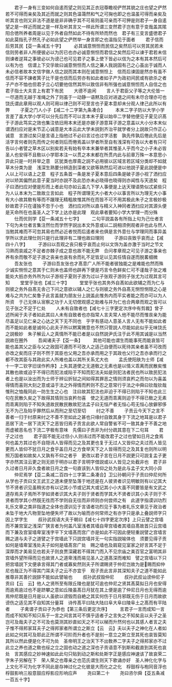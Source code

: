 <!-- { "loadSidebar": true } -->
　　君子一身有三变如何自逺而望之则见其正衣冠尊瞻视俨然其貌之庄也望之俨然若不可得而亲矣及其近而就之则其色温蔼然和气之可掬也即之也温虽可得而亲矣及听其言也则又非法不道是是非非确乎其不可易则虽可亲而不可狎是则君子一身自逺望之是一样近而就之是一样及听其言又一样此所谓三变然君子岂有意于变哉盖其隂阳合徳所养者周是以见于外者自然如此不待有所矫而然也　君子有三变言盛徳君子如此莫指孔子然孔子必如此望之俨然举一身言即之也温指见于面者
　　君子信而后劳其民【芟一条减五十字】
　　必其诚意恻怛而民信之矣然后可以劳其民若未信则劳者非人所便彼必以为厉已也亦必诚意恻怛而君信之矣然后可以谏于君若未信则谏者逆耳之事彼必以为谤己也可见君子之事上使下皆必以信为之本有其本然后可以有为也　信谓上下交孚故曰诚意恻怛而人信之兼人我説固有己之心虽出于诚而人未必信者故本文信字做人信之説而其本则在诚意恻怛上　信而后谏固是然亦有虽不信而不容不諌者箕子比干是也信而后劳亦有如此者如子产为政初间民或有欲杀之者子产亦不恤也但君子立心切要他信然其所以致信非有所强也诚意恻怛而人自信之也君子指士大夫言上有君下有民
　　大德不逾闲
　　言人于君臣父子等之大伦皆一一尽道而无越于准绳之外了则虽于一动静一语黙及应对进退之间有未尽合理亦可也　饶氏谓此章用以观人则可用以律己则不可至言也子夏本意却未分观人律己此所以有弊
　　子夏之门人小子【减二十二字第九条凑合】
　　本末二字子防以大学小学言差了盖大学小学可以分先后而不可以言本末子夏以始卒二字替他便见子夏见识髙于子游此笃实之效也集注依旧用本末还是亦据子游意耳子游之意盖以大小分本末似谓洒扫应对是末节正心诚意是大本云此大学未説到齐治平就学者分上説故只作正心诚意　言游过矣只是言语上指他过不必曰言过也过字活套　孰先传孰后倦此先后是活字言何者则先而传之何者则后而倦焉盖以学者所至自有浅深有可告以大者有只可告以小者譬之草木区以别矣若夫有始有卒本末兼举者其惟圣人乎而今之小子未必皆圣人也安得不且敎以小学耶本注一以贯之本末都在所贯内此与前章万殊一本意思小异此只是一时并举之意　区犹类也厚斋之説不必用彼以区域言若区域分类却不如就草木分类为是　浅深生熟要分辨造到深者又欲等熟然后可进以他説子夏此説便是中人以上可以语上之意　程子五条首一条是发子夏本意后四条是破子游小视了洒扫应对以矫其偏然此意子夏当时亦説不及此恐亦未必晓得也晓得则亦闻性与天道矣　程子曰洒扫应对便是形而上者此句亦如云盖凢下学人事便是上达天理语势似忒紧些只为人认本末为二致故立言如此　程子所谓理无大小者大小以事言所以为理无大小事有大小故其敎有等而不躐理无精粗故惟其所在而皆不可不用其极此朱子之言极妙极妙故君子只在谨独不忽于小也　洒扫应对所以直与精义入神同者洒扫应对其源头便是天命所在也虽圣人之下学上达亦是此理　观此章者要知小学大学理一而分殊
　　仕而优则学【芟一条减五十七字】
　　二句平説盖各有所指上句为己仕者言下句为未仕者言集注然仕而学然字説出本文外意或以二説相须例观者非也此与然人当勉其难而不可忽其易也然必近者悦而后逺者来也俱是言外意仕与学理同而事异盖学所以求此理仕则只是行此理非有二理也故曰理同
　　子游曰丧致乎哀而止【减四十八字】
　　子游曰以吾观之丧只极乎哀而止何以文饰为盖亦激于当时之节文习熟而哀戚之不足者亦棘子成之意也故不能无弊　合问孝章观之可见子游之事亲也养有余而敬不足子游之丧亲也哀有余而礼不足皆足以见其任情自遂而脱畧细微
　　吾友张也
　　子游曰吾友张也才髙意广人所不能者彼独能之是难能也然而殊少诚实恻怛之意其于仁则未也盖师也辟再下便是巧言令色鲜矣仁可不谨哉子张之难能处大扺亦务外所为以子游视子夏则子游为过以子张观子游则子张尤为过观其言可知
　　堂堂乎张也【减三十字】
　　堂堂乎张也其务外自髙如此欲辅之而为仁与则彼之务外自髙无舎己下问之意欲以辅人之仁与则彼之务外自髙无恻怛恻隠之心是难与之共为仁矣鲁子此言盖就为朋友分上説盖此惟务内而平实者能之而亦可以为人所资　于己无体认宻察之功于人无切偲观感之助难与并为仁也合两章而观之皆可以见子张之不足于仁处
　　人未有自致者也【减七十三字更定次序中有剪裁】曾子述所闻于夫子者如此其曰人未有自致者也亦指常人言夫常人他不能尽而惟丧亲为能尽盖足以见仁亲之心达之天下无不同也　乎字有感动人意圣人言人无有不能如此者而不能如此者是诚何心此夫子所以黙寓微意也不然只管説人尽能如此似乎无味饶氏之説极妙　朱子解云人之真情所不能已者是以自然説尹氏注于此不用其诚是以当然説故在圈外
　　吾闻诸夫子【芟一条】
　　其他可能也谓生而能事死而能哀皆可能也盖其父之臣与父之政固可遵而不可改人之适己自便而以死待其亲者虽不可改而亦改之矣而庄子则不然于其臣也父用之吾亦承而用之于其政也父行之吾亦承而行之都不改其臣与其政此实人所难也盖以其所关系尤大也
　　孟氏使阳肤为士师【减十一字二钦字旧误作矜序】上失其道使之无道敎之无素也是以情义乖离而民散矣惟其散也故或迫于不得已而犯法或陷于不知而犯法夫如是则犯法者民也所以致民犯法者上也是以汝出而为士师于辨讼折狱之间如得其罪恶之情则须哀矜之而勿以为喜盖得情而喜则大刻之意或溢于法之外得情而矜则不忍之意常行乎法之中舜曰钦哉钦哉惟刑之恤哉同此一防生生之心也　注曰故其犯法也非迫于不得已则陷于不知也此三句在民散久矣之下故得其情则当哀矜勿喜　使之无道而乖离则迫于不得已敎之无素而乖离则陷于不知失道故民散民散故犯法孟子曰无恒产者无恒心苟无恒心放僻邪侈无不为己及陷乎罪然后从而刑之至切至切
　　纣之不善
　　子贡云今天下之言不善者一归于纣原来纣之不善不至如此之甚也只缘纣自致其身于下流之地耳是以君子恶居下流一居下流天下之恶皆归焉子贡言此欲人常自警省不可一致其身于不善之地而虚被恶名也下流二字极有意味　先儒曰子贡非为纣分疏其意在下二句耳
　　君子之过也
　　君子固不能无过但小人则讳过而不能改君子之过也譬如日月之食焉何也盖方其过也不自隠讳人皆得而见之及其更也复于无过人又皆仰之夫过而人皆见更而人皆仰不犹日月之食乎盖日月之方食举天下之人皆得而见之及其复也则所以明照万国者如故矣人又孰有不仰之者乎　更改以君子言在日月不説更只可説复孟子更字亦然其注云更之则无损于明亦以君子言明字借説或以人皆见之处截非也　君子非久过者日月非久食者故日月之食一句直该到人皆仰之处为是此与孟子文大同小异
　　仲尼焉学【芟二条减二百四十三字第二条凑合】卫公孙朝问于子贡曰仲尼何所从学也子贡曰文王武王之道未便至坠落于地还是在人彼贤者识见明敏则有以记其大节不贤者识见虽稍劣亦有以记其小节或记其大或记其小小大虽不同要皆是有文武之道存焉夫子焉所不学如贤者识其大夫子则于贤者而学其大不贤者识其小夫子则于不贤者而学其小然旣无徃而不学则自无往而非师则亦何尝师之有　此道字指谟训功烈礼乐文章之类非指道之全体也谟训见于言语者功烈见于事为者礼乐文章见于政治者未坠于地大凡物至坠地便失坏了故以为喻而亦何常师之有亦字只是承上叠説师字只因上学字生
　　叔孙武叔语大夫于朝曰【减七十四字更定次序】上只云譬之宫墙而不兼宫室之浅深广狭言者为何盖凡室浅者其墙自卑宫墙者其墙自髙故首只云宫墙而下兼及宫室墙卑室浅字平下文墙髙而宫广亦是如此不可因此便轻重説譬之宫墙言赐之道与夫子之道譬之于宫墙此下只説宫墙并无一句实指説喻体也　须要见得子贡如何是墙卑室浅处夫子如何是墙髙宫广处　赐之墙也及肩窥见室家之好言其不足于深厚而才美易见也若夫子则良贾深藏若不得其门而入不见宗庙之美百官之富明其非宫墙外望所得而见也故贤人之道卑浅而易见圣人之道髙深而难知　譬之宫墙以下只把宫墙説下文便承言得其门者或寡矣然则夫子所谓赐贤于仲尼岂故为是赐而抑仲尼也哉正为不得其门耳夫子之云不亦宜乎　观子贡此言非其深知夫子之道不能如此推尊非其善扵説辞不能如此譬喻也
　　叔孙武叔毁仲尼
　　叔孙武叔讪谤仲尼子贡曰【云　云】他人之贤所至有限丘陵也是犹可逾也仲尼之贤其髙莫拟日月也安得而逾焉逾过也不是跻攀之意如丘陵虽髙日月犹在其上便是逾了仲尼日月也无得而逾焉仲尼既是日月是以人虽欲以谤毁而自絶之其实何伤于日月邪既无伤于日月而故欲谤伤之适见其不自知其分量耳　诗传髙平曰陆大陆曰阜大阜曰陵阜土之髙而有平陆者
　　子禽谓子贡曰子为恭也【第三条后更定次序】
　　言君子一言而成知一言而成不知知不知只系于一言之间言其可不慎乎适者子之言失之不知矣且以夫子之圣岂可及哉夫子之不可及也莫测其妙直如天之不可以梯而升然何也以其感人者言之夫子惟不得邦家耳夫子之得邦家者所谓立之斯立【云　云】夫以夫子之神化在人者如此如之何其可及耶此正所谓不可阶而升者也不是别一意立之斯立至其死也哀皆莫知其所以然此便是化不可为处　圣帝明王之治天下不出敎养二字夫子之得邦家亦不过此立之养也道之敎也绥之立之固也动之道之深也子贡语意不到斯和截直到其死也哀处　言其感应之妙神速如此此句只贴到动之斯和处斯字正是感应神速该了故哀荣二字朱子另解在下　荣人荣之也尊亲之也范氏谓生则天下歌诵亦好　圣人神化化字与上文化不可为化字不同此是存神过化之化彼是大而化之之化　桴鼓桴与枹同音浮也桴鼓影响三般意鼓应桴影应形响应声
　　尧曰第二十
　　尧曰咨尔舜【芟五条减一百五十字】

